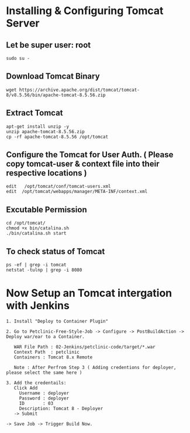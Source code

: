 # Installing & Configuring Tomcat Server

## Let be super user: root
```
sudo su - 
```

## Download Tomcat Binary 
```
wget https://archive.apache.org/dist/tomcat/tomcat-8/v8.5.56/bin/apache-tomcat-8.5.56.zip
```

## Extract Tomcat
```
apt-get install unzip -y
unzip apache-tomcat-8.5.56.zip
cp -rf apache-tomcat-8.5.56 /opt/tomcat
```

## Configure the Tomcat for User Auth. ( Please copy tomcat-user & context file into their respective locations ) 
```
edit   /opt/tomcat/conf/tomcat-users.xml
edit  /opt/tomcat/webapps/manager/META-INF/context.xml
```

## Excutable Permission
```
cd /opt/tomcat/
chmod +x bin/catalina.sh 
./bin/catalina.sh start
```

## To check status of Tomcat 
```
ps -ef | grep -i tomcat
netstat -tulnp | grep -i 8080
```




# Now Setup an Tomcat intergation  with Jenkins 
```
1. Install "Deploy to Container Plugin" 

2. Go to Petclinic-Free-Style-Job -> Configure -> PostBuildAction -> Deploy war/ear to a Container.

```
```
   WAR File Path : 02-Jenkins/petclinic-code/target/*.war
   Context Path  : petclinic
   Containers : Tomcat 8.x Remote
```
```
   Note : After Perfrom Step 3 ( Adding credentions for deployer, please select the same here ) 
```
```
3. Add the credentails:
   Click Add 
     Username : deployer
     Password : deployer
     ID       : 03
     Description: Tomcat 8 - Deployer
   -> Submit 
```
```
-> Save Job -> Trigger Build Now. 
```












